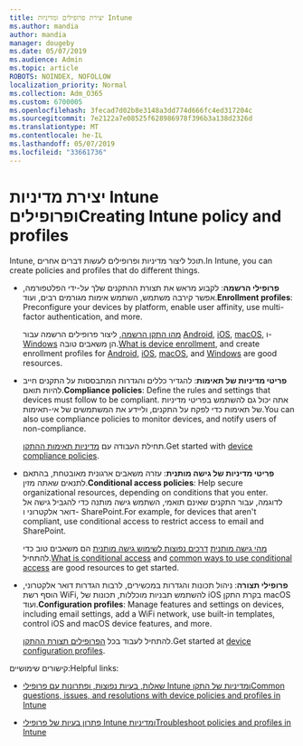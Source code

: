 ```yaml
---
title: יצירת פרופילים ומדיניות Intune
ms.author: mandia
author: mandia
manager: dougeby
ms.date: 05/07/2019
ms.audience: Admin
ms.topic: article
ROBOTS: NOINDEX, NOFOLLOW
localization_priority: Normal
ms.collection: Adm_O365
ms.custom: 6700005
ms.openlocfilehash: 3fecad7d02b8e3148a3dd774d666fc4ed317204c
ms.sourcegitcommit: 7e2122a7e08525f628986978f396b3a138d2326d
ms.translationtype: MT
ms.contentlocale: he-IL
ms.lasthandoff: 05/07/2019
ms.locfileid: "33661736"
---
```

# <a name="creating-intune-policy-and-profiles"></a><span data-ttu-id="772cf-102">יצירת מדיניות Intune ופרופילים</span><span class="sxs-lookup"><span data-stu-id="772cf-102">Creating Intune policy and profiles</span></span>

<span data-ttu-id="772cf-103">Intune, תוכל ליצור מדיניות ופרופילים לעשות דברים אחרים.</span><span class="sxs-lookup"><span data-stu-id="772cf-103">In Intune, you can create policies and profiles that do different things.</span></span>

- <span data-ttu-id="772cf-104">**פרופילי הרשמה**: לקבוע מראש את תצורת ההתקנים שלך על-ידי הפלטפורמה, אפשר קירבה משתמש, השתמש אימות מגורמים רבים, ועוד.</span><span class="sxs-lookup"><span data-stu-id="772cf-104">**Enrollment profiles**: Preconfigure your devices by platform, enable user affinity, use multi-factor authentication, and more.</span></span> 

  <span data-ttu-id="772cf-105">[מהו התקן הרשמה](https://docs.microsoft.com/intune/device-enrollment), ליצור פרופילים הרשמה עבור [Android](https://docs.microsoft.com/intune/android-enroll), [iOS](https://docs.microsoft.com/intune/ios-enroll), [macOS](https://docs.microsoft.com/intune/macos-enroll), ו- [Windows](https://docs.microsoft.com/intune/windows-enrollment-methods) הן משאבים טובה.</span><span class="sxs-lookup"><span data-stu-id="772cf-105">[What is device enrollment](https://docs.microsoft.com/intune/device-enrollment), and create enrollment profiles for [Android](https://docs.microsoft.com/intune/android-enroll), [iOS](https://docs.microsoft.com/intune/ios-enroll), [macOS](https://docs.microsoft.com/intune/macos-enroll), and [Windows](https://docs.microsoft.com/intune/windows-enrollment-methods) are good resources.</span></span>

- <span data-ttu-id="772cf-106">**פריטי מדיניות של תאימות**: להגדיר כללים והגדרות המתבססות על התקנים חייב להיות תואם.</span><span class="sxs-lookup"><span data-stu-id="772cf-106">**Compliance policies**: Define the rules and settings that devices must follow to be compliant.</span></span> <span data-ttu-id="772cf-107">אתה יכול גם להשתמש בפריטי מדיניות של תאימות כדי לפקח על התקנים, וליידע את המשתמשים של אי-תאימות.</span><span class="sxs-lookup"><span data-stu-id="772cf-107">You can also use compliance policies to monitor devices, and notify users of non-compliance.</span></span> 

  <span data-ttu-id="772cf-108">תחילת העבודה עם [מדיניות תאימות ההתקן](https://docs.microsoft.com/intune/device-compliance-get-started).</span><span class="sxs-lookup"><span data-stu-id="772cf-108">Get started with [device compliance policies](https://docs.microsoft.com/intune/device-compliance-get-started).</span></span>
- <span data-ttu-id="772cf-109">**פריטי מדיניות של גישה מותנית**: עזרה משאבים ארגונית מאובטחת, בהתאם לתנאים שאתה מזין.</span><span class="sxs-lookup"><span data-stu-id="772cf-109">**Conditional access policies**: Help secure organizational resources, depending on conditions that you enter.</span></span> <span data-ttu-id="772cf-110">לדוגמה, עבור התקנים שאינם תואמי, השתמש גישה מותנה כדי להגביל גישה אל דואר אלקטרוני ו- SharePoint.</span><span class="sxs-lookup"><span data-stu-id="772cf-110">For example, for devices that aren't compliant, use conditional access to restrict access to email and SharePoint.</span></span>

  <span data-ttu-id="772cf-111">[מהי גישה מותנית](https://docs.microsoft.com/intune/conditional-access) [דרכים נפוצות לשימוש גישה מותנית](https://docs.microsoft.com/intune/conditional-access-intune-common-ways-use) הם משאבים טוב כדי להתחיל.</span><span class="sxs-lookup"><span data-stu-id="772cf-111">[What is conditional access](https://docs.microsoft.com/intune/conditional-access) and [common ways to use conditional access](https://docs.microsoft.com/intune/conditional-access-intune-common-ways-use) are good resources to get started.</span></span>

- <span data-ttu-id="772cf-112">**פרופילי תצורה**: ניהול תכונות והגדרות במכשירים, לרבות הגדרות דואר אלקטרוני, הוסף רשת WiFi, להשתמש תבניות מוכללות, תכונות של iOS בקרת התקן macOS ועוד.</span><span class="sxs-lookup"><span data-stu-id="772cf-112">**Configuration profiles**: Manage features and settings on devices, including email settings, add a WiFi network, use built-in templates, control iOS and macOS device features, and more.</span></span> 

  <span data-ttu-id="772cf-113">להתחיל לעבוד בכל [הפרופילים תצורת ההתקן](https://docs.microsoft.com/intune/device-profiles).</span><span class="sxs-lookup"><span data-stu-id="772cf-113">Get started at [device configuration profiles](https://docs.microsoft.com/intune/device-profiles).</span></span>

<span data-ttu-id="772cf-114">קישורים שימושיים:</span><span class="sxs-lookup"><span data-stu-id="772cf-114">Helpful links:</span></span>

- [<span data-ttu-id="772cf-115">שאלות, בעיות נפוצות, ופתרונות עם פרופילי Intune ומדיניות של התקן</span><span class="sxs-lookup"><span data-stu-id="772cf-115">Common questions, issues, and resolutions with device policies and profiles in Intune</span></span>](https://docs.microsoft.com/intune/device-profile-troubleshoot)

- [<span data-ttu-id="772cf-116">פתרון בעיות של פרופילי Intune ומדיניות</span><span class="sxs-lookup"><span data-stu-id="772cf-116">Troubleshoot policies and profiles in Intune</span></span>](https://docs.microsoft.com/intune/troubleshoot-policies-in-microsoft-intune)
